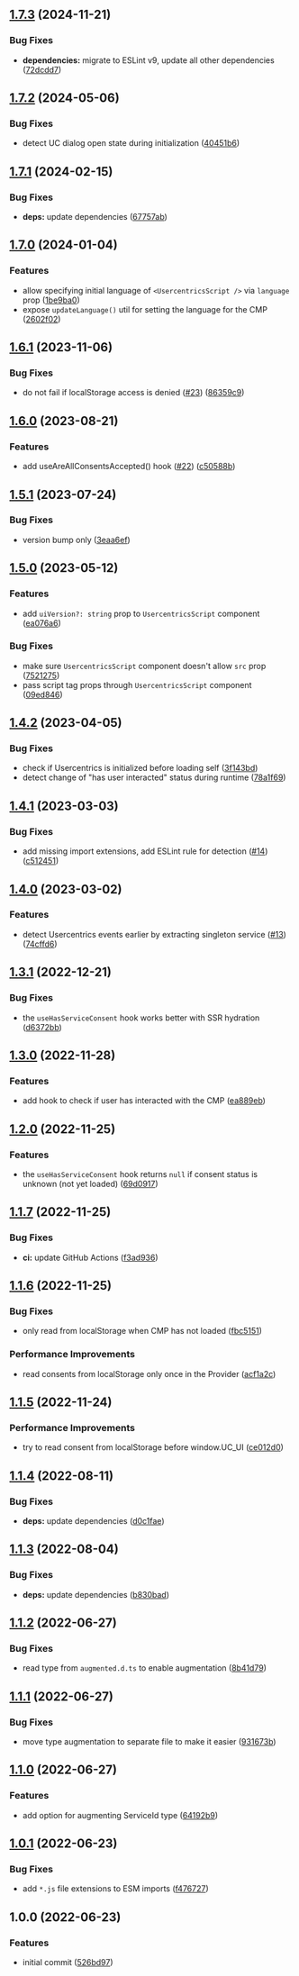 ## [1.7.3](https://github.com/s-group-dev/react-usercentrics/compare/v1.7.2...v1.7.3) (2024-11-21)

### Bug Fixes

* **dependencies:** migrate to ESLint v9, update all other dependencies ([72dcdd7](https://github.com/s-group-dev/react-usercentrics/commit/72dcdd73c51e63df26a1765ef35c1053ff0254d5))

## [1.7.2](https://github.com/s-group-dev/react-usercentrics/compare/v1.7.1...v1.7.2) (2024-05-06)


### Bug Fixes

* detect UC dialog open state during initialization ([40451b6](https://github.com/s-group-dev/react-usercentrics/commit/40451b67867a13c5384e4d50ab3418d9aa2f0610))

## [1.7.1](https://github.com/s-group-dev/react-usercentrics/compare/v1.7.0...v1.7.1) (2024-02-15)


### Bug Fixes

* **deps:** update dependencies ([67757ab](https://github.com/s-group-dev/react-usercentrics/commit/67757ab28656ca78366e21f876acdcd5e49b240b))

## [1.7.0](https://github.com/s-group-dev/react-usercentrics/compare/v1.6.1...v1.7.0) (2024-01-04)


### Features

* allow specifying initial language of `<UsercentricsScript />` via `language` prop ([1be9ba0](https://github.com/s-group-dev/react-usercentrics/commit/1be9ba0662a2ea52cfdcc7781bc54906b8d0e9b7))
* expose `updateLanguage()` util for setting the language for the CMP ([2602f02](https://github.com/s-group-dev/react-usercentrics/commit/2602f0242c7479ff5abc51531217a383d8f519cf))

## [1.6.1](https://github.com/s-group-dev/react-usercentrics/compare/v1.6.0...v1.6.1) (2023-11-06)


### Bug Fixes

* do not fail if localStorage access is denied ([#23](https://github.com/s-group-dev/react-usercentrics/issues/23)) ([86359c9](https://github.com/s-group-dev/react-usercentrics/commit/86359c9597b1c33c3173fe97c4287b74f5c8e7f1))

## [1.6.0](https://github.com/s-group-dev/react-usercentrics/compare/v1.5.1...v1.6.0) (2023-08-21)


### Features

* add useAreAllConsentsAccepted() hook ([#22](https://github.com/s-group-dev/react-usercentrics/issues/22)) ([c50588b](https://github.com/s-group-dev/react-usercentrics/commit/c50588b846204e43f9a69323bac42bcb91833415))

## [1.5.1](https://github.com/s-group-dev/react-usercentrics/compare/v1.5.0...v1.5.1) (2023-07-24)


### Bug Fixes

* version bump only ([3eaa6ef](https://github.com/s-group-dev/react-usercentrics/commit/3eaa6efa699b0b3c8701d70974ac41d3bbd54a79))

## [1.5.0](https://github.com/s-group-dev/react-usercentrics/compare/v1.4.2...v1.5.0) (2023-05-12)


### Features

* add `uiVersion?: string` prop to `UsercentricsScript` component ([ea076a6](https://github.com/s-group-dev/react-usercentrics/commit/ea076a61a7a3992cb602a31235d57cc6c900fa65))


### Bug Fixes

* make sure `UsercentricsScript` component doesn't allow `src` prop ([7521275](https://github.com/s-group-dev/react-usercentrics/commit/7521275cb48a1d0574493e7363f7848f7fbc08c9))
* pass script tag props through `UsercentricsScript` component ([09ed846](https://github.com/s-group-dev/react-usercentrics/commit/09ed8468df67709401e1808088ced4a7278df9d8))

## [1.4.2](https://github.com/s-group-dev/react-usercentrics/compare/v1.4.1...v1.4.2) (2023-04-05)


### Bug Fixes

* check if Usercentrics is initialized before loading self ([3f143bd](https://github.com/s-group-dev/react-usercentrics/commit/3f143bd12baee98d66e7ff7c2807f6cf0ccf85e3))
* detect change of "has user interacted" status during runtime ([78a1f69](https://github.com/s-group-dev/react-usercentrics/commit/78a1f692b766f9f47fd0968ccaf5f658a7d88c37))

## [1.4.1](https://github.com/s-group-dev/react-usercentrics/compare/v1.4.0...v1.4.1) (2023-03-03)


### Bug Fixes

* add missing import extensions, add ESLint rule for detection ([#14](https://github.com/s-group-dev/react-usercentrics/issues/14)) ([c512451](https://github.com/s-group-dev/react-usercentrics/commit/c5124512525b131c2fb4cc191b4c39fca08143e2))

## [1.4.0](https://github.com/s-group-dev/react-usercentrics/compare/v1.3.1...v1.4.0) (2023-03-02)


### Features

* detect Usercentrics events earlier by extracting singleton service ([#13](https://github.com/s-group-dev/react-usercentrics/issues/13)) ([74cffd6](https://github.com/s-group-dev/react-usercentrics/commit/74cffd608a16a3f04c650a229bec588069ddc6be))

## [1.3.1](https://github.com/s-group-dev/react-usercentrics/compare/v1.3.0...v1.3.1) (2022-12-21)


### Bug Fixes

* the `useHasServiceConsent` hook works better with SSR hydration ([d6372bb](https://github.com/s-group-dev/react-usercentrics/commit/d6372bbc702aed98e0be4d120108d5bfb22f6feb))

## [1.3.0](https://github.com/s-group-dev/react-usercentrics/compare/v1.2.0...v1.3.0) (2022-11-28)


### Features

* add hook to check if user has interacted with the CMP ([ea889eb](https://github.com/s-group-dev/react-usercentrics/commit/ea889ebca4dc69beba38c5b97ef3f543cb7be610))

## [1.2.0](https://github.com/s-group-dev/react-usercentrics/compare/v1.1.7...v1.2.0) (2022-11-25)


### Features

* the `useHasServiceConsent` hook returns `null` if consent status is unknown (not yet loaded) ([69d0917](https://github.com/s-group-dev/react-usercentrics/commit/69d0917cd43109cf3859eb2fcbce4b230c8f3ef0))

## [1.1.7](https://github.com/s-group-dev/react-usercentrics/compare/v1.1.6...v1.1.7) (2022-11-25)


### Bug Fixes

* **ci:** update GitHub Actions ([f3ad936](https://github.com/s-group-dev/react-usercentrics/commit/f3ad93639a8b3cb0808605e5a99de558a84275cb))

## [1.1.6](https://github.com/s-group-dev/react-usercentrics/compare/v1.1.5...v1.1.6) (2022-11-25)


### Bug Fixes

* only read from localStorage when CMP has not loaded ([fbc5151](https://github.com/s-group-dev/react-usercentrics/commit/fbc51511768a1bba803af886ee63d056ffd3233e))


### Performance Improvements

* read consents from localStorage only once in the Provider ([acf1a2c](https://github.com/s-group-dev/react-usercentrics/commit/acf1a2ca2a2c7871ab36544555db8468dc2a4d9f))

## [1.1.5](https://github.com/s-group-dev/react-usercentrics/compare/v1.1.4...v1.1.5) (2022-11-24)


### Performance Improvements

* try to read consent from localStorage before window.UC_UI ([ce012d0](https://github.com/s-group-dev/react-usercentrics/commit/ce012d0673b2cfbe8d0cfd07721d7cfd17055931))

## [1.1.4](https://github.com/s-group-dev/react-usercentrics/compare/v1.1.3...v1.1.4) (2022-08-11)


### Bug Fixes

* **deps:** update dependencies ([d0c1fae](https://github.com/s-group-dev/react-usercentrics/commit/d0c1fae95f5414bf56057a2e1bd47146a567e209))

## [1.1.3](https://github.com/s-group-dev/react-usercentrics/compare/v1.1.2...v1.1.3) (2022-08-04)


### Bug Fixes

* **deps:** update dependencies ([b830bad](https://github.com/s-group-dev/react-usercentrics/commit/b830badba769ddfc20e173888218f69a8d7d073d))

## [1.1.2](https://github.com/s-group-dev/react-usercentrics/compare/v1.1.1...v1.1.2) (2022-06-27)


### Bug Fixes

* read type from `augmented.d.ts` to enable augmentation ([8b41d79](https://github.com/s-group-dev/react-usercentrics/commit/8b41d79b3e62a37164db8aaebcfdf9ce591f9d55))

## [1.1.1](https://github.com/s-group-dev/react-usercentrics/compare/v1.1.0...v1.1.1) (2022-06-27)


### Bug Fixes

* move type augmentation to separate file to make it easier ([931673b](https://github.com/s-group-dev/react-usercentrics/commit/931673bc7cac2ae8db540da51999f54bb2c72dbe))

## [1.1.0](https://github.com/s-group-dev/react-usercentrics/compare/v1.0.1...v1.1.0) (2022-06-27)


### Features

* add option for augmenting ServiceId type ([64192b9](https://github.com/s-group-dev/react-usercentrics/commit/64192b9d2b9c0ccb3447a269cbfd891d6fbc7bc8))

## [1.0.1](https://github.com/s-group-dev/react-usercentrics/compare/v1.0.0...v1.0.1) (2022-06-23)


### Bug Fixes

* add `*.js` file extensions to ESM imports ([f476727](https://github.com/s-group-dev/react-usercentrics/commit/f4767274ddcbfe7a1639914109205eccae3412ff))

## 1.0.0 (2022-06-23)


### Features

* initial commit ([526bd97](https://github.com/s-group-dev/react-usercentrics/commit/526bd975dd894afba029ea5e1a567f4334909e8e))
